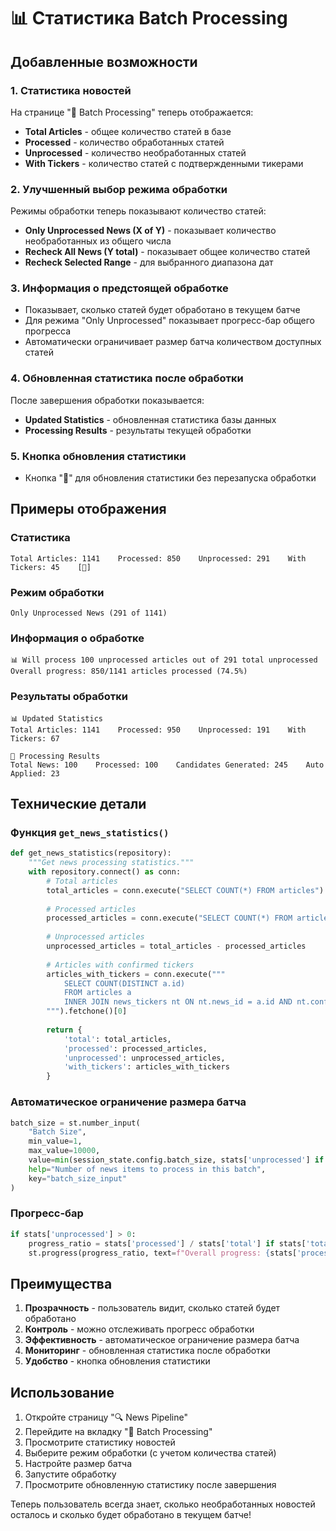 # 📊 Статистика Batch Processing

## Добавленные возможности

### 1. Статистика новостей

На странице "🚀 Batch Processing" теперь отображается:

- **Total Articles** - общее количество статей в базе
- **Processed** - количество обработанных статей
- **Unprocessed** - количество необработанных статей
- **With Tickers** - количество статей с подтвержденными тикерами

### 2. Улучшенный выбор режима обработки

Режимы обработки теперь показывают количество статей:

- **Only Unprocessed News (X of Y)** - показывает количество необработанных из общего числа
- **Recheck All News (Y total)** - показывает общее количество статей
- **Recheck Selected Range** - для выбранного диапазона дат

### 3. Информация о предстоящей обработке

- Показывает, сколько статей будет обработано в текущем батче
- Для режима "Only Unprocessed" показывает прогресс-бар общего прогресса
- Автоматически ограничивает размер батча количеством доступных статей

### 4. Обновленная статистика после обработки

После завершения обработки показывается:

- **Updated Statistics** - обновленная статистика базы данных
- **Processing Results** - результаты текущей обработки

### 5. Кнопка обновления статистики

- Кнопка "🔄" для обновления статистики без перезапуска обработки

## Примеры отображения

### Статистика
```
Total Articles: 1141    Processed: 850    Unprocessed: 291    With Tickers: 45    [🔄]
```

### Режим обработки
```
Only Unprocessed News (291 of 1141)
```

### Информация о обработке
```
📊 Will process 100 unprocessed articles out of 291 total unprocessed
Overall progress: 850/1141 articles processed (74.5%)
```

### Результаты обработки
```
📊 Updated Statistics
Total Articles: 1141    Processed: 950    Unprocessed: 191    With Tickers: 67

🚀 Processing Results
Total News: 100    Processed: 100    Candidates Generated: 245    Auto Applied: 23
```

## Технические детали

### Функция `get_news_statistics()`

```python
def get_news_statistics(repository):
    """Get news processing statistics."""
    with repository.connect() as conn:
        # Total articles
        total_articles = conn.execute("SELECT COUNT(*) FROM articles").fetchone()[0]
        
        # Processed articles
        processed_articles = conn.execute("SELECT COUNT(*) FROM articles WHERE processed = 1").fetchone()[0]
        
        # Unprocessed articles
        unprocessed_articles = total_articles - processed_articles
        
        # Articles with confirmed tickers
        articles_with_tickers = conn.execute("""
            SELECT COUNT(DISTINCT a.id) 
            FROM articles a 
            INNER JOIN news_tickers nt ON nt.news_id = a.id AND nt.confirmed = 1
        """).fetchone()[0]
        
        return {
            'total': total_articles,
            'processed': processed_articles,
            'unprocessed': unprocessed_articles,
            'with_tickers': articles_with_tickers
        }
```

### Автоматическое ограничение размера батча

```python
batch_size = st.number_input(
    "Batch Size",
    min_value=1,
    max_value=10000,
    value=min(session_state.config.batch_size, stats['unprocessed'] if mode == BatchMode.ONLY_UNPROCESSED else stats['total']),
    help="Number of news items to process in this batch",
    key="batch_size_input"
)
```

### Прогресс-бар

```python
if stats['unprocessed'] > 0:
    progress_ratio = stats['processed'] / stats['total'] if stats['total'] > 0 else 0
    st.progress(progress_ratio, text=f"Overall progress: {stats['processed']}/{stats['total']} articles processed ({progress_ratio:.1%})")
```

## Преимущества

1. **Прозрачность** - пользователь видит, сколько статей будет обработано
2. **Контроль** - можно отслеживать прогресс обработки
3. **Эффективность** - автоматическое ограничение размера батча
4. **Мониторинг** - обновленная статистика после обработки
5. **Удобство** - кнопка обновления статистики

## Использование

1. Откройте страницу "🔍 News Pipeline"
2. Перейдите на вкладку "🚀 Batch Processing"
3. Просмотрите статистику новостей
4. Выберите режим обработки (с учетом количества статей)
5. Настройте размер батча
6. Запустите обработку
7. Просмотрите обновленную статистику после завершения

Теперь пользователь всегда знает, сколько необработанных новостей осталось и сколько будет обработано в текущем батче!
